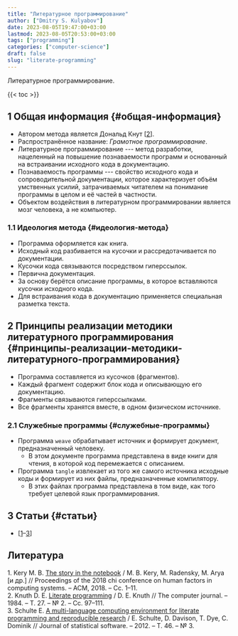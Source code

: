 ```yaml
---
title: "Литературное программирование"
author: ["Dmitry S. Kulyabov"]
date: 2023-08-05T19:47:00+03:00
lastmod: 2023-08-05T20:53:00+03:00
tags: ["programming"]
categories: ["computer-science"]
draft: false
slug: "literate-programming"
---
```


Литературное программирование.

<!--more-->

{{< toc >}}


## <span class="section-num">1</span> Общая информация {#общая-информация}

-   Автором метода является Дональд Кнут [<a href="#citeproc_bib_item_2">2</a>].
-   Распространённое название: _Грамотное программирование_.
-   Литературное программирование --- метод разработки, нацеленный на повышение познаваемости программ и основанный на встраивании исходного кода в документацию.
-   Познаваемость программы --- свойство исходного кода и сопроводительной документации, которое характеризует объём умственных усилий, затрачиваемых читателем на понимание программы в целом и её частей в частности.
-   Объектом воздействия в литературном программировании является мозг человека, а не компьютер.


### <span class="section-num">1.1</span> Идеология метода {#идеология-метода}

-   Программа оформляется как книга.
-   Исходный код разбивается на кусочки и рассредотачивается по документации.
-   Кусочки кода связываются посредством гиперссылок.
-   Первична документация.
-   За основу берётся описание программы, в которое вставляются кусочки исходного кода.
-   Для встраивания кода в документацию применяется специальная разметка текста.


## <span class="section-num">2</span> Принципы реализации методики литературного программирования {#принципы-реализации-методики-литературного-программирования}

-   Программа составляется из кусочков (фрагментов).
-   Каждый фрагмент содержит блок кода и описывающую его документацию.
-   Фрагменты связываются гиперссылками.
-   Все фрагменты хранятся вместе, в одном физическом источнике.


### <span class="section-num">2.1</span> Служебные программы {#служебные-программы}

-   Программа `weave` обрабатывает источник и формирует документ, предназначенный человеку.
    -   В этом документе программа представлена в виде книги для чтения, в которой код перемежается с описанием.
-   Программа `tangle` извлекает из того же самого источника исходные коды и формирует из них файлы, предназначенные компилятору.
    -   В этих файлах программа представлена в том виде, как того требует целевой язык программирования.


## <span class="section-num">3</span> Статьи {#статьи}

-   [<a href="#citeproc_bib_item_1">1</a>–<a href="#citeproc_bib_item_3">3</a>]

## Литература

<div class="csl-bib-body">
  <div class="csl-entry"><a id="citeproc_bib_item_1"></a>1.	Kery M. B. <a href="https://doi.org/10.1145/3173574.3173748">The story in the notebook</a> / M. B. Kery, M. Radensky, M. Arya [и др.] // Proceedings of the 2018 chi conference on human factors in computing systems. – ACM, 2018. – Сс. 1–11.</div>
  <div class="csl-entry"><a id="citeproc_bib_item_2"></a>2.	Knuth D. E. <a href="https://doi.org/10.1093/comjnl/27.2.97">Literate programming</a> / D. E. Knuth // The computer journal. – 1984. – Т. 27. – № 2. – Сс. 97–111.</div>
  <div class="csl-entry"><a id="citeproc_bib_item_3"></a>3.	Schulte E. <a href="https://doi.org/10.18637/jss.v046.i03">A multi-language computing environment for literate programming and reproducible research</a> / E. Schulte, D. Davison, T. Dye, C. Dominik // Journal of statistical software. – 2012. – Т. 46. – № 3.</div>
</div>
